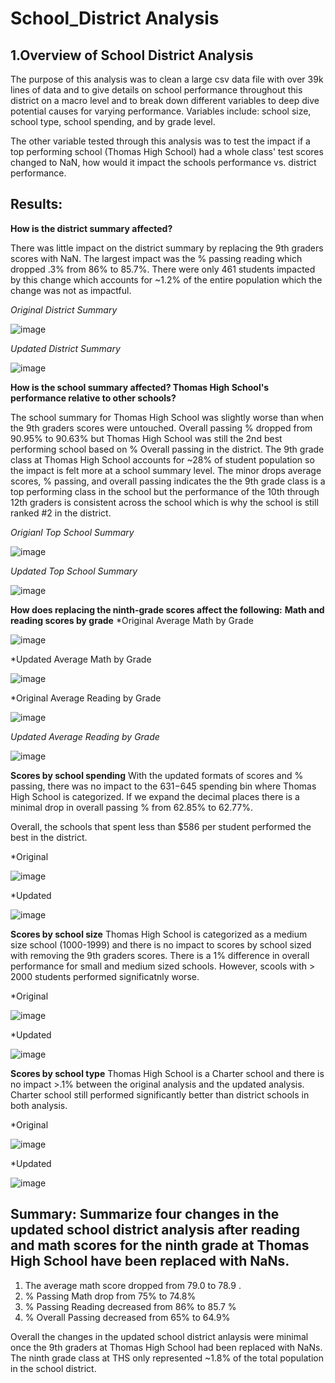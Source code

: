 # School_District Analysis
## 1.Overview of School District Analysis
The purpose of this analysis was to clean a large csv data file with over 39k lines of data and to give details on school performance throughout this district on a macro level and to break down different variables to deep dive potential causes for varying performance. Variables include: school size, school type, school spending, and by grade level. 

The other variable tested through this analysis was to test the impact if a top performing school (Thomas High School) had a whole class' test scores changed to NaN, how would it impact the schools performance vs. district performance.


## Results: 

**How is the district summary affected?**

There was little impact on the district summary by replacing the 9th graders scores with NaN.  The largest impact was the % passing reading which dropped .3% from 86% to 85.7%.  There were only 461 students impacted by this change which accounts for ~1.2% of the entire population which the change was not as impactful.

*Original District Summary*

![image](https://user-images.githubusercontent.com/107078763/177802891-76f5f8a5-194a-4df3-b665-10e39f3fdd4f.png)

*Updated District Summary*

![image](https://user-images.githubusercontent.com/107078763/177803301-72cd185b-d4f8-4487-84e1-3931557c7c74.png)

**How is the school summary affected? Thomas High School's performance relative to other schools?**

The school summary for Thomas High School was slightly worse than when the 9th graders scores were untouched. Overall passing % dropped from 90.95% to 90.63% but Thomas High School was still the 2nd best performing school based on % Overall passing in the district.  The 9th grade class at Thomas High School accounts for ~28% of student population so the impact is felt more at a school summary level.  The minor drops average scores, % passing, and overall passing indicates the the 9th grade class is a top performing class in the school but the performance of the 10th through 12th graders is consistent across the school which is why the school is still ranked #2 in the district.

*Origianl Top School Summary*

![image](https://user-images.githubusercontent.com/107078763/177804782-334af187-ca66-4619-a619-d599c86b8a1b.png)

*Updated Top School Summary*

![image](https://user-images.githubusercontent.com/107078763/177805037-862e73b5-8142-4aa3-aae2-8571b0d6e28f.png)


**How does replacing the ninth-grade scores affect the following:**
**Math and reading scores by grade**
*Original Average Math by Grade

![image](https://user-images.githubusercontent.com/107078763/177808232-f7594a77-8ca5-47ed-b698-8d722698c43c.png)

*Updated Average Math by Grade

![image](https://user-images.githubusercontent.com/107078763/177808528-78eca2d0-bad3-44b0-8933-414bf0f13a37.png)


*Original Average Reading by Grade


![image](https://user-images.githubusercontent.com/107078763/177809410-6d8609ac-6638-4a3b-9fce-9ef81127094b.png)


*Updated Average Reading by Grade*


![image](https://user-images.githubusercontent.com/107078763/177809589-de9bdf77-6df4-4957-a883-d84ce90bd637.png)


**Scores by school spending**
With the updated formats of scores and % passing, there was no impact to the $631-$645 spending bin where Thomas High School is categorized.  If we expand the decimal places there is a minimal drop in overall passing % from 62.85% to 62.77%. 

Overall, the schools that spent less than $586 per student performed the best in the district.

*Original 

![image](https://user-images.githubusercontent.com/107078763/177811724-613cd6aa-73ff-4950-bb9b-5cfacd6e15a1.png)

*Updated

![image](https://user-images.githubusercontent.com/107078763/177812072-42140b4d-6007-41b0-ab86-f47ede04bdca.png)

**Scores by school size**
Thomas High School is categorized as a medium size school (1000-1999) and there is no impact to scores by school sized with removing the 9th graders scores. There is a 1% difference in overall performance for small and medium sized schools. However, scools with > 2000 students performed significatnly worse. 

*Original

![image](https://user-images.githubusercontent.com/107078763/177813579-12c97530-7825-4ead-b9d2-b71f0b8b7f40.png)


*Updated

![image](https://user-images.githubusercontent.com/107078763/177813330-ae2cbf3f-2d52-462d-b241-e334a2cd17be.png)


**Scores by school type**
Thomas High School is a Charter school and there is no impact >.1% between the original analysis and the updated analysis. Charter school still performed significantly better than district schools in both analysis.

*Original

![image](https://user-images.githubusercontent.com/107078763/177814114-bc3b34c2-3069-4b86-9595-799d63d11ea2.png)

*Updated

![image](https://user-images.githubusercontent.com/107078763/177814269-e49864fa-7963-4971-aff4-cedbd7c7f994.png)


## Summary: Summarize four changes in the updated school district analysis after reading and math scores for the ninth grade at Thomas High School have been replaced with NaNs.
1. The average math score dropped from 79.0 to 78.9 . 
2. % Passing Math drop from 75% to 74.8%
3. % Passing Reading decreased from 86% to 85.7 %
4. % Overall Passing decreased from 65% to 64.9%

Overall the changes in the updated school district anlaysis were minimal once the 9th graders at Thomas High School had been replaced with NaNs. The ninth grade class at THS only represented ~1.8% of the total population in the school district.


